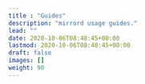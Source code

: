 ```yaml
---
title : "Guides"
description: "mirrord usage guides."
lead: ""
date: 2020-10-06T08:48:45+00:00
lastmod: 2020-10-06T08:48:45+00:00
draft: false
images: []
weight: 90
---
```

